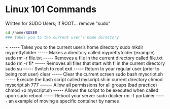 # Linux 101 Commands
Written for SUDO Users; if ROOT... remove "sudo"

```sh
cd /home/$USER
### Takes you to the current user’s home directory
```

~ ----- Takes you to the current user’s home directory
sudo mkdir myprettyfolder ----- Makes a directory called myprettyfolder (example)
sudo rm -r file.txt ----- Removes a file in the current directory called file.txt
sudo rm -r fi* ----- Removes all files that start with fi in the current directory
sudo su ----- Switch to root
exit ----- Return to your regular user (prior to being root user)
clear ----- Clear the current screen
sudo bash myscript.sh ----- Execute the bash script called myscript.sh in current directory
chmod myscript.sh 777 ------ Allow all permissions for all groups (bad practice)
chmod +x myscript.sh ----- Allows the script to be executed when called upon
sudo reboot ----- Reboot your server
sudo docker rm -f portainer ----- an example of moving a specific container by names
